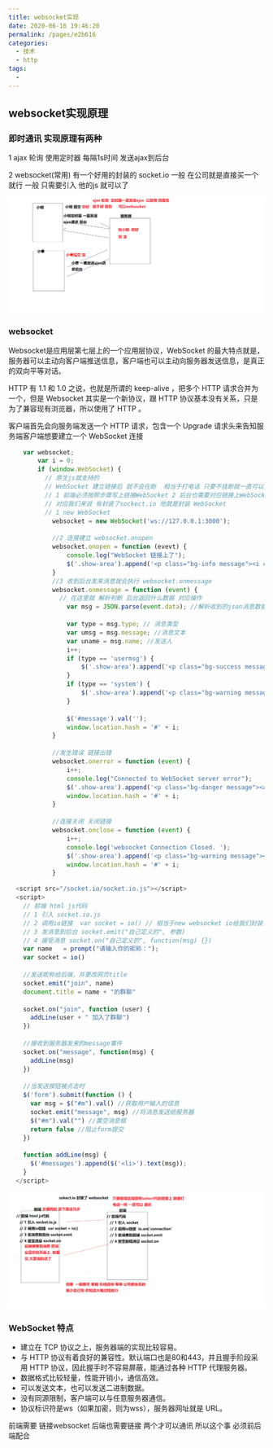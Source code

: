 ```yaml
---
title: websocket实现
date: 2020-06-16 19:46:20
permalink: /pages/e2b616
categories: 
  - 技术
  - http
tags: 
  - 
---
```

## websocket实现原理

### 即时通讯 实现原理有两种 

1 ajax 轮询    使用定时器 每隔1s时间 发送ajax到后台

2 websocket(常用) 有一个好用的封装的 socket.io
  一般 在公司就是直接买一个就行 一般 只需要引入 他的js 就可以了

![ajax1](../img/ajax1.png)

### websocket

Websocket是应用层第七层上的一个应用层协议，WebSocket 的最大特点就是，服务器可以主动向客户端推送信息，客户端也可以主动向服务器发送信息，是真正的双向平等对话。

HTTP 有 1.1 和 1.0 之说，也就是所谓的 keep-alive ，把多个 HTTP 请求合并为一个，但是 Websocket 其实是一个新协议，跟 HTTP 协议基本没有关系，只是为了兼容现有浏览器，所以使用了 HTTP 。

客户端首先会向服务端发送一个 HTTP 请求，包含一个 Upgrade 请求头来告知服务端客户端想要建立一个 WebSocket 连接

```js
    var websocket;
        var i = 0;
        if (window.WebSocket) {
          // 原生js就支持的  
          // WebSocket 建立链接后 就不会在断  相当于打电话 只要不挂断就一直可以通讯
          // 1 前端必须按照步骤写上链接WebSocket 2 后台也需要对应链接上WebSocket
          // 对应我们来说 有封装了sockect.io 他就是封装 WebSocket
          // 1 new WebSocket
            websocket = new WebSocket('ws://127.0.0.1:3000');

            //2 连接建立 websocket.onopen
            websocket.onopen = function (evevt) {
                console.log("WebSocket 链接上了");
                $('.show-area').append('<p class="bg-info message"><i class="glyphicon glyphicon-info-sign"></i>Connected to WebSocket server!</p>');
            }
            //3 收到后台发来消息就会执行 websocket.onmessage 
            websocket.onmessage = function (event) {
              // 在这里就 解析判断 后台返回什么数据 对应操作
                var msg = JSON.parse(event.data); //解析收到的json消息数据

                var type = msg.type; // 消息类型
                var umsg = msg.message; //消息文本
                var uname = msg.name; //发送人
                i++;
                if (type == 'usermsg') {
                    $('.show-area').append('<p class="bg-success message"><i class="glyphicon glyphicon-user"></i><a name="' + i + '"></a><span class="label label-primary">' + uname + ' : </span>' + umsg + '</p>');
                }
                if (type == 'system') {
                    $('.show-area').append('<p class="bg-warning message"><a name="' + i + '"></a><i class="glyphicon glyphicon-info-sign"></i>' + umsg + '</p>');
                }

                $('#message').val('');
                window.location.hash = '#' + i;
            }

            //发生错误 链接出错
            websocket.onerror = function (event) {
                i++;
                console.log("Connected to WebSocket server error");
                $('.show-area').append('<p class="bg-danger message"><a name="' + i + '"></a><i class="glyphicon glyphicon-info-sign"></i>Connect to WebSocket server error.</p>');
                window.location.hash = '#' + i;
            }

            //连接关闭 关闭链接
            websocket.onclose = function (event) {
                i++;
                console.log('websocket Connection Closed. ');
                $('.show-area').append('<p class="bg-warning message"><a name="' + i + '"></a><i class="glyphicon glyphicon-info-sign"></i>websocket Connection Closed.</p>');
                window.location.hash = '#' + i;
            }
```



```js
  <script src="/socket.io/socket.io.js"></script>
  <script>
    // 前端 html js代码
    // 1 引入 socket.io.js 
    // 2 调用io链接  var socket = io() // 相当于new websocket io给我们封装了
    // 3 发消息到后台 socket.emit("自己定义的", 参数) 
    // 4 接受消息 socket.on("自己定义的", function(msg) {})
    var name   = prompt("请输入你的昵称：");
    var socket = io()
    
    //发送昵称给后端，并更改网页title
    socket.emit("join", name)
    document.title = name + "的群聊"

    socket.on("join", function (user) {
      addLine(user + " 加入了群聊")
    })

    //接收到服务器发来的message事件
    socket.on("message", function(msg) {
      addLine(msg)
    })

    //当发送按钮被点击时
    $('form').submit(function () {
      var msg = $("#m").val() //获取用户输入的信息
      socket.emit("message", msg) //将消息发送给服务器
      $("#m").val("") //置空消息框
      return false //阻止form提交
    })

    function addLine(msg) {
      $('#messages').append($('<li>').text(msg));
    }
  </script>
```

![sokect1](../img/sokect1.png)

### WebSocket 特点

- 建立在 TCP 协议之上，服务器端的实现比较容易。
- 与 HTTP 协议有着良好的兼容性。默认端口也是80和443，并且握手阶段采用 HTTP 协议，因此握手时不容易屏蔽，能通过各种 HTTP 代理服务器。
- 数据格式比较轻量，性能开销小，通信高效。
- 可以发送文本，也可以发送二进制数据。
- 没有同源限制，客户端可以与任意服务器通信。
- 协议标识符是ws（如果加密，则为wss），服务器网址就是 URL。

前端需要 链接websocket   后端也需要链接  两个才可以通讯 所以这个事  必须前后端配合  

